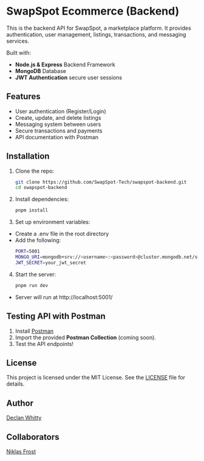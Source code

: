 # SwapSpot Ecommerce (Backend)

This is the backend API for SwapSpot, a marketplace platform. It provides authentication, user management, listings, transactions, and messaging services.

Built with:
- **Node.js & Express** Backend Framework
- **MongoDB** Database
- **JWT Authentication** secure user sessions

## Features
- User authentication (Register/Login)
- Create, update, and delete listings
- Messaging system between users
- Secure transactions and payments
- API documentation with Postman

## Installation
1. Clone the repo:
   ```bash
   git clone https://github.com/SwapSpot-Tech/swapspot-backend.git
   cd swapspot-backend

2. Install dependencies:
    ```bash
    pnpm install

3. Set up environment variables:
- Create a .env file in the root directory
- Add the following:
    ```bash
    PORT=5001
    MONGO_URI=mongodb+srv://<username>:<password>@cluster.mongodb.net/swapspot
    JWT_SECRET=your_jwt_secret

4. Start the server:
    ```bash
    pnpm run dev
- Server will run at http://localhost:5001/

## Testing API with Postman
1. Install [Postman](https://www.postman.com/downloads/)
2. Import the provided **Postman Collection** (coming soon).
3. Test the API endpoints!

## License
This project is licensed under the MIT License. See the [LICENSE](LICENSE) file for details.

## Author
[Declan Whitty](https://github.com/declan-whitty)

## Collaborators
[Niklas Frost](https://github.com/nikthebest3)